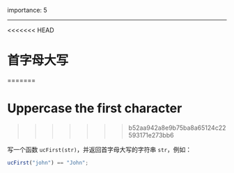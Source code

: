 importance: 5

---

<<<<<<< HEAD
# 首字母大写
=======
# Uppercase the first character
>>>>>>> b52aa942a8e9b75ba8a65124c22593171e273bb6

写一个函数 `ucFirst(str)`，并返回首字母大写的字符串 `str`，例如：

```js
ucFirst("john") == "John";
```

